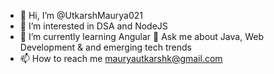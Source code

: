 - 👋 Hi, I’m @UtkarshMaurya021
- 👀 I’m interested in DSA and NodeJS
- 🌱 I’m currently learning Angular
💬 Ask me about Java, Web Development & and emerging tech trends
- 📫 How to reach me mauryautkarshk@gmail.com

<!---
UtkarshMaurya021/UtkarshMaurya021 is a ✨ special ✨ repository because its `README.md` (this file) appears on your GitHub profile.
You can click the Preview link to take a look at your changes.
--->
